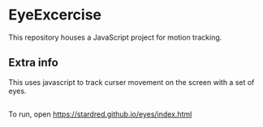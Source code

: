 # EyeExcercise

This repository houses a JavaScript project for motion tracking.

## Extra info

This uses javascript to track curser movement on the screen with a set of eyes.

##

To run, open https://stardred.github.io/eyes/index.html
